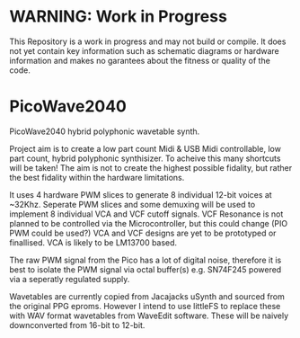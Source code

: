 # WARNING: Work in Progress

This Repository is a work in progress and may not build or compile. It does not yet contain key information such as schematic diagrams or hardware information and makes no garantees about the fitness or quality of the code.

# PicoWave2040
PicoWave2040 hybrid polyphonic wavetable synth.

Project aim is to create a low part count Midi & USB Midi controllable, low part count, hybrid polyphonic synthisizer.
To acheive this many shortcuts will be taken! The aim is not to create the highest possible fidality, but rather the best fidality within the hardware limitations. 

It uses 4 hardware PWM slices to generate 8 individual 12-bit voices at ~32Khz.
Seperate PWM slices and some demuxing will be used to implement 8 individual VCA and VCF cutoff signals.
VCF Resonance is not planned to be controlled via the Microcontroller, but this could change (PIO PWM could be used?)
VCA and VCF designs are yet to be prototyped or finallised. VCA is likely to be LM13700 based.

The raw PWM signal from the Pico has a lot of digital noise, therefore it is best to isolate the PWM signal via octal buffer(s) e.g. SN74F245 powered via a seperatly regulated supply.

Wavetables are currently copied from Jacajacks uSynth and sourced from the original PPG eproms. However I intend to use littleFS to replace these with WAV format wavetables from WaveEdit software. These will be naively downconverted from 16-bit to 12-bit.
